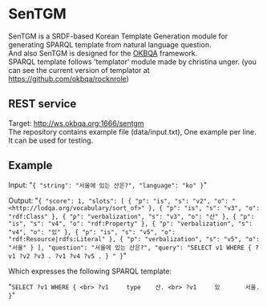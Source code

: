 # SenTGM
SenTGM is a SRDF-based Korean Template Generation module for generating SPARQL template from natural language question. <br>
And also SenTGM is designed for the [OKBQA](www.okbqa.org) framework.<br>
SPARQL template follows 'templator' module made by christina unger. (you can see the current version of templator at https://github.com/okbqa/rocknrole)


## REST service
Target: http://ws.okbqa.org:1666/sentgm <br>
The repository contains example file (data/input.txt), One example per line. It can be used for testing.

## Example
Input:
"`
{ "string": "서울에 있는 산은?", "language": "ko" }
`"



Output:
"`
{
  "score": 1,
  "slots": [
    {
      "p": "is",
      "s": "v2",
      "o": "<http://lodqa.org/vocabulary/sort_of>"
    },
    {
      "p": "is",
      "s": "v3",
      "o": "rdf:Class"
    },
    {
      "p": "verbalization",
      "s": "v3",
      "o": "산"
    },
    {
      "p": "is",
      "s": "v4",
      "o": "rdf:Property"
    },
    {
      "p": "verbalization",
      "s": "v4",
      "o": "있"
    },
    {
      "p": "is",
      "s": "v5",
      "o": "rdf:Resource|rdfs:Literal"
    },
    {
      "p": "verbalization",
      "s": "v5",
      "o": "서울"
    }
  ],
  "question": "서울에 있는 산은?",
  "query": "SELECT v1 WHERE { ?v1 ?v2 ?v3 . ?v1 ?v4 ?v5 . } "
}
`"

Which expresses the following SPARQL template:

"`
SELECT ?v1 WHERE { <br>
	?v1 	type	산. <br>
	?v1 	있   	서울. }
`"